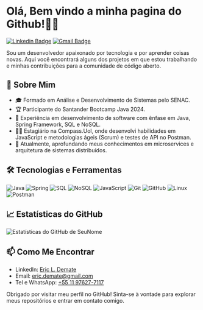 # Olá, Bem vindo a minha pagina do Github!🧑‍💻

[![Linkedin Badge](https://img.shields.io/badge/-Eric_Demate-blue?style=flat-square&logo=Linkedin&logoColor=white&link=https://www.linkedin.com/in/eric-demate/)](https://www.linkedin.com/in/eric-demate/)
[![Gmail Badge](https://img.shields.io/badge/-eric.demate@gmail.com-c14438?style=flat-square&logo=Gmail&logoColor=white&link=mailto:eric.demate@gmail.com)](mailto:eric.demate@gmail.com)

Sou um desenvolvedor apaixonado por tecnologia e por aprender coisas novas. Aqui você encontrará alguns dos projetos em que estou trabalhando e minhas contribuições para a comunidade de código aberto.

## 🚀 Sobre Mim

- 🎓 Formado em Análise e Desenvolvimento de Sistemas pelo SENAC.
- 🏆 Participante do Santander Bootcamp Java 2024.
- 💼 Experiência em desenvolvimento de software com ênfase em Java, Spring Framework, SQL e NoSQL.
- 👨‍💻 Estagiário na Compass.Uol, onde desenvolvi habilidades em JavaScript e metodologias ágeis (Scrum) e testes de API no Postman.
- 🌱 Atualmente, aprofundando meus conhecimentos em microservices e arquitetura de sistemas distribuídos.


## 🛠️ Tecnologias e Ferramentas

![Java](https://img.shields.io/badge/-Java-007396?style=flat-square&logo=java&logoColor=white) ![Spring](https://img.shields.io/badge/-Spring-6DB33F?style=flat-square&logo=spring&logoColor=white) ![SQL](https://img.shields.io/badge/-SQL-4479A1?style=flat-square&logo=postgresql&logoColor=white) ![NoSQL](https://img.shields.io/badge/-NoSQL-F6DC00?style=flat-square&logo=nosql&logoColor=white) ![JavaScript](https://img.shields.io/badge/-JavaScript-F7DF1E?style=flat-square&logo=javascript&logoColor=black) ![Git](https://img.shields.io/badge/-Git-F05032?style=flat-square&logo=git&logoColor=white) ![GitHub](https://img.shields.io/badge/-GitHub-181717?style=flat-square&logo=github&logoColor=white) ![Linux](https://img.shields.io/badge/-Linux-FCC624?style=flat-square&logo=linux&logoColor=black) ![Postman](https://img.shields.io/badge/-Postman-FF6C37?style=flat-square&logo=postman&logoColor=white)

## 📈 Estatísticas do GitHub

![Estatísticas do GitHub de SeuNome](https://github-readme-stats.vercel.app/api?username=EricDemate&show_icons=true&theme=default)

## 📫 Como Me Encontrar

- LinkedIn: [Eric L. Demate](https://www.linkedin.com/in/eric-demate/)
- Email: [eric.demate@gmail.com](mailto:eric.demate@gmail.com)
- Tel e WhatsApp: [+55 11 97627-7117](tel:+5511976277117)

Obrigado por visitar meu perfil no GitHub! Sinta-se à vontade para explorar meus repositórios e entrar em contato comigo.
